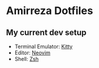 # Amirreza Dotfiles

## My current dev setup

- Terminal Emulator: [Kitty](https://github.com/amirrezaask/dotfiles/tree/master/kitty)
- Editor: [Neovim](https://github.com/amirrezaask/dotfiles/tree/master/nvim)
- Shell: [Zsh](https://github.com/amirrezaask/dotfiles/tree/master/zsh)
